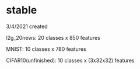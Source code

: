 # stable
3/4/2021 created

l2g_20news: 20 classes x 850 features

MNIST: 10 classes x 780 features

CIFAR10(unfinished): 10 classes x (3x32x32) features

